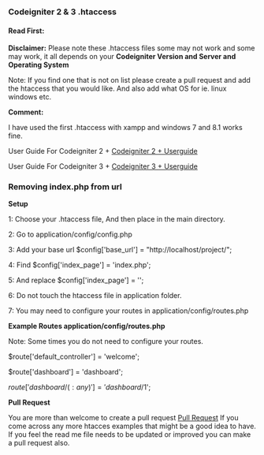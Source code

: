 <h3>Codeigniter 2 & 3 .htaccess</h3>

<h4>Read First:</h4>
<b>Disclaimer:</b> Please note these .htaccess files some may not work and some may work, it all depends on your <b>Codeigniter Version and Server and Operating System</b>

<p>Note: If you find one that is not on list please create a pull request and add the htaccess that you would like. And also add what OS for ie. linux windows etc.</p>

<b>Comment:</b><p>I have used the first .htaccess with xampp and windows 7 and 8.1 works fine.</p>

User Guide For Codeigniter 2 + <a href="http://www.codeigniter.com/userguide2/" target="_blank">Codeigniter 2 + Userguide</a>

User Guide For Codeigniter 3 + <a href="http://www.codeigniter.com/user_guide/" target="_blank">Codeigniter 3 + Userguide</a>

<h3>Removing index.php from url</h3>

<b>Setup</b>

1: Choose your .htaccess file, And then place in the main directory.

2: Go to application/config/config.php

3: Add your base url $config['base_url'] = "http://localhost/project/";

4: Find $config['index_page'] = 'index.php'; 
	
5: And replace $config['index_page'] = '';

6: Do not touch the htaccess file in application folder.

7: You may need to configure your routes in application/config/routes.php

<b>Example Routes application/config/routes.php</b>

Note: Some times you do not need to configure your routes.

$route['default_controller'] = 'welcome';
	
$route['dashboard'] = 'dashboard';

$route['dashboard/(:any)'] = 'dashboard/$1';

<b>Pull Request</b>
	
<p>You are more than welcome to create a pull request <a href="https://github.com/riwakawebsitedesigns/htaccess_for_codeigniter/pulls" target="_blank">Pull Request</a> If you come across any more htacces examples that might be a good idea to have. If you feel the read me file needs to be updated or improved you can make a pull request also.</p>

